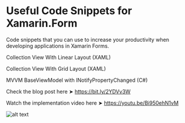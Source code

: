 # Useful Code Snippets for Xamarin.Form
Code snippets that you can use to increase your productivity when developing applications in Xamarin Forms.

Collection View With Linear Layout (XAML)

Collection View With Grid Layout (XAML)

MVVM BaseViewModel with INotifyPropertyChanged (C#)

Check the blog post here ➤ https://bit.ly/2YDVv3W

Watch the implementation video here ➤ https://youtu.be/Bi950ehN1vM

![alt text](https://github.com/devcrux/Useful-Code-Snippets-for-Xamarin.Form/blob/master/Code%20Snippets.png) 
